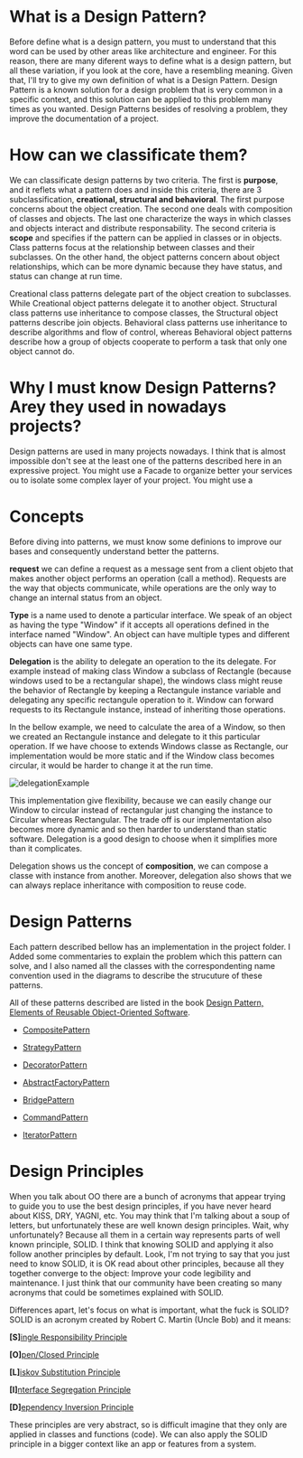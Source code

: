 # **What is a Design Pattern?**
Before define what is a design pattern, you must to understand that this word can be used by other areas like architecture and engineer. For this reason, there are many diferent ways to define what is a design pattern, but all these variation, if you look at the core, have a resembling meaning. Given that, I'll try to give my own definition of what is a Design Pattern. Design Pattern is a known solution for a design problem that is very common in a specific context, and this solution can be applied to this problem many times as you wanted. Design Patterns besides of resolving a problem, they improve the documentation of a project. 

# **How can we classificate them?**
We can classificate design patterns by two criteria. The first is **purpose**, and it reflets what a pattern does and inside this criteria, there are 3 subclassification, **creational, structural and behavioral**. The first purpose concerns about the object creation. The second one deals with composition of classes and objects. The last one characterize the ways in which classes and objects interact and distribute responsability. The second criteria is **scope** and specifies if the pattern can be applied in classes or in objects. Class patterns focus at the relationship between classes and their subclasses. On the other hand, the object patterns concern about object relationships, which can be more dynamic because they have status, and status can change at run time.

Creational class patterns delegate part of the object creation to subclasses. While Creational object patterns delegate it to another object. Structural class patterns use inheritance to compose classes, the Structural object patterns describe join objects. Behavioral class patterns use inheritance to describe algorithms and flow of control, whereas Behavioral object patterns describe how a group of objects cooperate to perform a task that only one object cannot do.

# **Why I must know Design Patterns? Arey they used in nowadays projects?**
Design patterns are used in many projects nowadays. I think that is almost impossible don't see at the least one of the patterns described here in an expressive project. You might use a Facade to organize better your services ou to isolate some complex layer of your project. You might use a

# **Concepts**
Before diving into patterns, we must know some definions to improve our bases and consequently understand better the patterns.

**request** we can define a request as a message sent from a client objeto that makes another object performs an operation (call a method). Requests are the way that objects communicate, while operations are the only way to change an internal status from an object.

**Type** is a name used to denote a particular interface. We speak of an object as having the type "Window" if it accepts all operations defined in the interface named "Window". An object can have multiple types and different objects can have one same type.

**Delegation** is the ability to delegate an operation to the its delegate. For example instead of making class Window a subclass of Rectangle (because windows used to be a rectangular shape), the windows class might reuse the behavior of Rectangle by keeping a Rectangule instance variable and delegating any specific rectangule operation to it. Window can forward requests to its Rectangule instance, instead of inheriting those operations.

In the bellow example, we need to calculate the area of a Window, so then we created an Rectangule instance and delegate to it this particular operation. If we have choose to extends Windows classe as Rectangle, our implementation would be more static and if the Window class becomes circular, it would be harder to change it at the run time.

![delegationExample](https://github.com/systane/courses/blob/master/designPatterns/img/delegation.png)

This implementation give flexibility, because we can easily change our Window to circular instead of rectangular just changing the instance to Circular whereas Rectangular. The trade off is our implementation also becomes more dynamic and so then harder to understand than static software. Delegation is a good design to choose when it simplifies more than it complicates.

Delegation shows us the concept of **composition**, we can compose a classe with instance from another. Moreover, delegation also shows that we can always replace inheritance with composition to reuse code.


# **Design Patterns**

Each pattern described bellow has an implementation in the project folder. I Added some commentaries to explain the problem which this pattern can solve, and I also named all the classes with the correspondenting name convention used in the diagrams to describe the strucuture of these patterns. 

All of these patterns described are listed in the book [Design Pattern, Elements of Reusable Object-Oriented Software](https://www.amazon.com.br/Design-Patterns-Elements-Reusable-Object-Oriented/dp/0201633612).

- [CompositePattern](https://github.com/systane/courses/blob/master/designPatterns/CompositePattern.md)

- [StrategyPattern](https://github.com/systane/courses/blob/master/designPatterns/StrategyPattern.md)

- [DecoratorPattern](https://github.com/systane/courses/blob/master/designPatterns/DecoratorPattern.md)

- [AbstractFactoryPattern](https://github.com/systane/courses/blob/master/designPatterns/AbstractFactoryPattern.md)

- [BridgePattern](https://github.com/systane/courses/blob/master/designPatterns/BridgePattern.md)

- [CommandPattern](https://github.com/systane/courses/blob/master/designPatterns/CommandPattern.md)

- [IteratorPattern](https://github.com/systane/courses/blob/master/designPatterns/IteratorPattern.md)

# **Design Principles**
When you talk about OO there are a bunch of acronyms that appear trying to guide you to use the best design principles, if you have never heard about KISS, DRY, YAGNI, etc. You may think that I'm talking about a soup of letters, but unfortunately these are well known design principles. Wait, why unfortunately? Because all them in a certain way represents parts of well known principle, SOLID. I think that knowing SOLID and applying it also follow another principles by default. Look, I'm not trying to say that you just need to know SOLID, it is OK read about other principles, because all they together converge to the object: Improve your code legibility and maintenance. I just think that our community have been creating so many acronyms that could be sometimes explained with SOLID.

Differences apart, let's focus on what is important, what the fuck is SOLID? SOLID is an acronym created by Robert C. Martin (Uncle Bob) and it means:

**[S]**[ingle Responsibility Principle](https://github.com/systane/courses/blob/master/designPatterns/designPrinciples/S_SingleResponsability.md)

**[O]**[pen/Closed Principle](https://github.com/systane/courses/blob/master/designPatterns/designPrinciples/O_OpenClosedPrinciple.md)

**[L]**[iskov Substitution Principle](https://github.com/systane/courses/blob/master/designPatterns/designPrinciples/L_LiskovSubstitutionPrinciple.md)

**[I]**[nterface Segregation Principle](https://github.com/systane/courses/blob/master/designPatterns/designPrinciples/I_InterfaceSegregationPrinciple.md)

**[D]**[ependency Inversion Principle](https://github.com/systane/courses/blob/master/designPatterns/designPrinciples/D_DependencyInversionPrinciple.md)

These principles are very abstract, so is difficult imagine that they only are applied in classes and functions (code). We can also apply the SOLID principle in a bigger context like an app or features from a system.